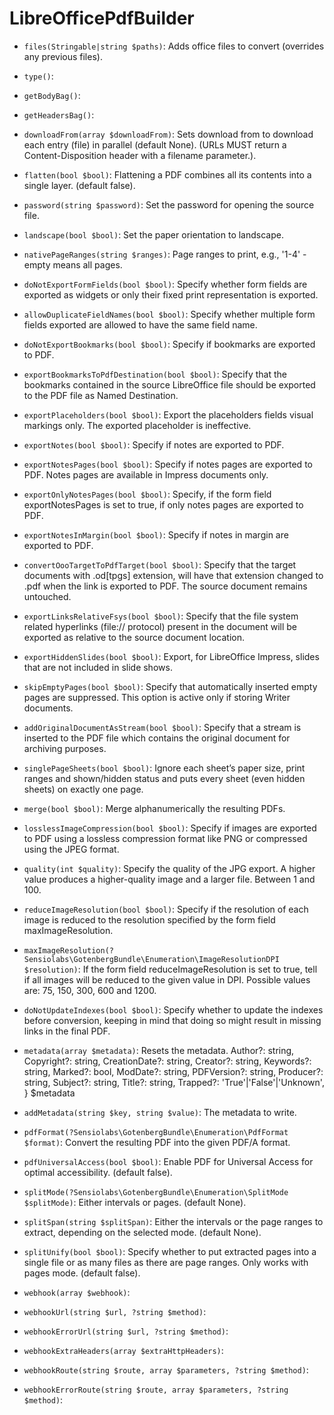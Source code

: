 # LibreOfficePdfBuilder


* `files(Stringable|string $paths)`:
Adds office files to convert (overrides any previous files).

* `type()`:

* `getBodyBag()`:

* `getHeadersBag()`:

* `downloadFrom(array $downloadFrom)`:
Sets download from to download each entry (file) in parallel (default None).
(URLs MUST return a Content-Disposition header with a filename parameter.).

* `flatten(bool $bool)`:
Flattening a PDF combines all its contents into a single layer. (default false).

* `password(string $password)`:
Set the password for opening the source file.

* `landscape(bool $bool)`:
Set the paper orientation to landscape.

* `nativePageRanges(string $ranges)`:
Page ranges to print, e.g., '1-4' - empty means all pages.

* `doNotExportFormFields(bool $bool)`:
Specify whether form fields are exported as widgets or only their fixed print representation is exported.

* `allowDuplicateFieldNames(bool $bool)`:
Specify whether multiple form fields exported are allowed to have the same field name.

* `doNotExportBookmarks(bool $bool)`:
Specify if bookmarks are exported to PDF.

* `exportBookmarksToPdfDestination(bool $bool)`:
Specify that the bookmarks contained in the source LibreOffice file should be exported to the PDF file as Named Destination.

* `exportPlaceholders(bool $bool)`:
Export the placeholders fields visual markings only. The exported placeholder is ineffective.

* `exportNotes(bool $bool)`:
Specify if notes are exported to PDF.

* `exportNotesPages(bool $bool)`:
Specify if notes pages are exported to PDF. Notes pages are available in Impress documents only.

* `exportOnlyNotesPages(bool $bool)`:
Specify, if the form field exportNotesPages is set to true, if only notes pages are exported to PDF.

* `exportNotesInMargin(bool $bool)`:
Specify if notes in margin are exported to PDF.

* `convertOooTargetToPdfTarget(bool $bool)`:
Specify that the target documents with .od[tpgs] extension, will have that extension changed to .pdf when the link is exported to PDF. The source document remains untouched.

* `exportLinksRelativeFsys(bool $bool)`:
Specify that the file system related hyperlinks (file:// protocol) present in the document will be exported as relative to the source document location.

* `exportHiddenSlides(bool $bool)`:
Export, for LibreOffice Impress, slides that are not included in slide shows.

* `skipEmptyPages(bool $bool)`:
Specify that automatically inserted empty pages are suppressed. This option is active only if storing Writer documents.

* `addOriginalDocumentAsStream(bool $bool)`:
Specify that a stream is inserted to the PDF file which contains the original document for archiving purposes.

* `singlePageSheets(bool $bool)`:
Ignore each sheet’s paper size, print ranges and shown/hidden status and puts every sheet (even hidden sheets) on exactly one page.

* `merge(bool $bool)`:
Merge alphanumerically the resulting PDFs.

* `losslessImageCompression(bool $bool)`:
Specify if images are exported to PDF using a lossless compression format like PNG or compressed using the JPEG format.

* `quality(int $quality)`:
Specify the quality of the JPG export. A higher value produces a higher-quality image and a larger file. Between 1 and 100.

* `reduceImageResolution(bool $bool)`:
Specify if the resolution of each image is reduced to the resolution specified by the form field maxImageResolution.

* `maxImageResolution(?Sensiolabs\GotenbergBundle\Enumeration\ImageResolutionDPI $resolution)`:
If the form field reduceImageResolution is set to true, tell if all images will be reduced to the given value in DPI. Possible values are: 75, 150, 300, 600 and 1200.

* `doNotUpdateIndexes(bool $bool)`:
Specify whether to update the indexes before conversion, keeping in mind that doing so might result in missing links in the final PDF.

* `metadata(array $metadata)`:
Resets the metadata.
Author?: string,
Copyright?: string,
CreationDate?: string,
Creator?: string,
Keywords?: string,
Marked?: bool,
ModDate?: string,
PDFVersion?: string,
Producer?: string,
Subject?: string,
Title?: string,
Trapped?: 'True'|'False'|'Unknown',
} $metadata

* `addMetadata(string $key, string $value)`:
The metadata to write.

* `pdfFormat(?Sensiolabs\GotenbergBundle\Enumeration\PdfFormat $format)`:
Convert the resulting PDF into the given PDF/A format.

* `pdfUniversalAccess(bool $bool)`:
Enable PDF for Universal Access for optimal accessibility. (default false).

* `splitMode(?Sensiolabs\GotenbergBundle\Enumeration\SplitMode $splitMode)`:
Either intervals or pages. (default None).

* `splitSpan(string $splitSpan)`:
Either the intervals or the page ranges to extract, depending on the selected mode. (default None).

* `splitUnify(bool $bool)`:
Specify whether to put extracted pages into a single file or as many files as there are page ranges. Only works with pages mode. (default false).

* `webhook(array $webhook)`:

* `webhookUrl(string $url, ?string $method)`:

* `webhookErrorUrl(string $url, ?string $method)`:

* `webhookExtraHeaders(array $extraHttpHeaders)`:

* `webhookRoute(string $route, array $parameters, ?string $method)`:

* `webhookErrorRoute(string $route, array $parameters, ?string $method)`:

